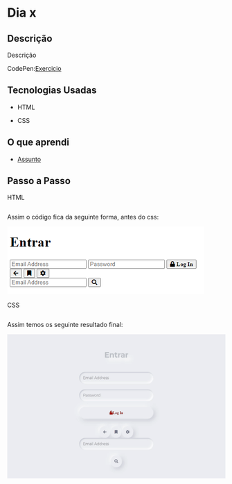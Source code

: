 # Dia x 

## Descrição

Descrição

CodePen:[Exercicio](#)

## Tecnologias Usadas

* HTML

* CSS

## O que aprendi

* [Assunto](#)

## Passo a Passo

HTML

~~~html

~~~

Assim o código fica da seguinte forma, antes do css:

![Resultado-Parcial-Dia-15](https://github.com/AlbusQuercus94/One-CSS-per-30-Days/blob/main/Desafios/Dia_15/Imagens/Resultado-Parcial-Dia-15.png)

CSS

~~~css

~~~

Assim temos os seguinte resultado final:

![Resultado-Final-Dia-15](https://github.com/AlbusQuercus94/One-CSS-per-30-Days/blob/main/Desafios/Dia_15/Imagens/Resultado-Final-Dia-15.gif)